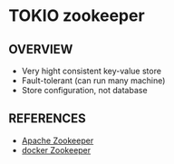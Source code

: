 # TOKIO zookeeper

## OVERVIEW 
- Very hight consistent key-value store
- Fault-tolerant (can run many machine)
- Store configuration, not database

## REFERENCES
- [Apache Zookeeper](https://zookeeper.apache.org/)
- [docker Zookeeper](https://hub.docker.com/r/bitnami/zookeeper/)
